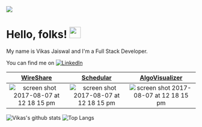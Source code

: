 <img src="https://mir-s3-cdn-cf.behance.net/project_modules/max_1200/79731568097599.5b50bca477735.jpg"/>

# Hello, folks! <img src="https://raw.githubusercontent.com/MartinHeinz/MartinHeinz/master/wave.gif" width="30px">
My name is Vikas Jaiswal and I'm a Full Stack Developer.
<!-- Actual text -->

You can find me on [![LinkedIn][1.2]][1]

<!-- Icons -->

[1.2]: https://img.shields.io/badge/-LinkedIn-0e76a8?style=plastic&logo=linkedIn (LinkedIn icon without padding)

<!-- Links to your social media accounts -->

[1]: https://www.linkedin.com/in/jaiswalvikas9991/

|[WireShare](https://wireshare-sveltekit.vercel.app) | [Schedular](https://github.com/jaiswalvikas9991/Schedular) | [AlgoVisualizer](https://github.com/jaiswalvikas9991/AlgoVisualizer) |
|:-------------------------------------:|:------------------------------:|:------------------------------:|
|<img alt="screen shot 2017-08-07 at 12 18 15 pm" src="https://user-images.githubusercontent.com/48611968/200125268-5aabfa66-94ab-4d7f-992f-8ea11f5dfeb5.png">|<img alt="screen shot 2017-08-07 at 12 18 15 pm" src="https://user-images.githubusercontent.com/48611968/81828155-1843a080-9557-11ea-8d1e-bf8dc92a9400.gif">|<img alt="screen shot 2017-08-07 at 12 18 15 pm" src="https://user-images.githubusercontent.com/48611968/77229802-e432ab80-6bb5-11ea-97c7-d3ef7716a5bf.gif">|

![Vikas's github stats](https://github-readme-stats.vercel.app/api?username=jaiswalvikas9991&show_icons=true&theme=dark&count_private=true&include_all_commits=true&hide_title=true&hide_border=true&bg_color=0,000000,12040d,190a1a,171228,051937&icon_color=ff5b77&text_color=e5e5e5&card_width=98%)
![Top Langs](https://github-readme-stats.vercel.app/api/top-langs/?username=jaiswalvikas9991&theme=dark&layout=compact&hide_border=true&bg_color=0,051937,171228,190a1a,12040d,000000)

<!--
**jaiswalvikas9991/jaiswalvikas9991** is a ✨ _special_ ✨ repository because its `README.md` (this file) appears on your GitHub profile.

Here are some ideas to get you started:

- 🔭 I’m currently working on ...
- 🌱 I’m currently learning ...
- 👯 I’m looking to collaborate on ...
- 🤔 I’m looking for help with ...
- 💬 Ask me about ...
- 📫 How to reach me: ...
- 😄 Pronouns: ...
- ⚡ Fun fact: ...
-->
